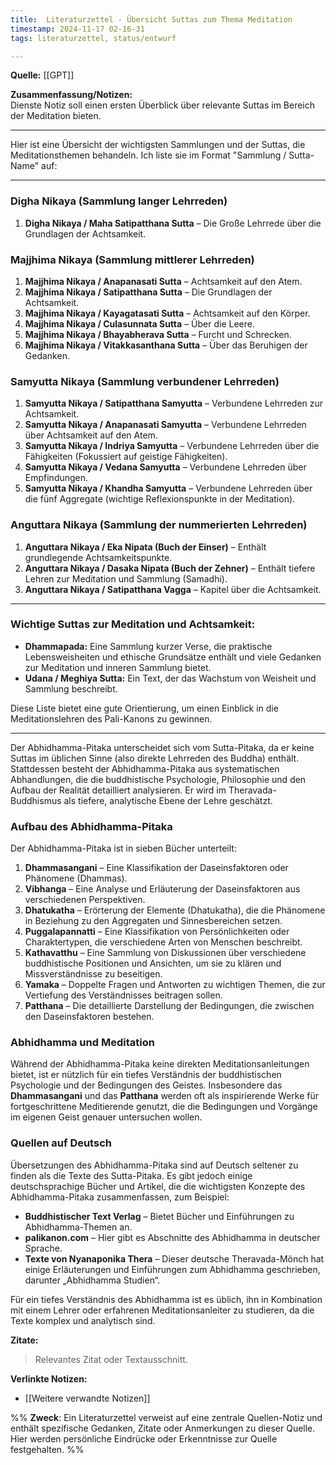 ```yaml
---
title:  Literaturzettel - Übersicht Suttas zum Thema Meditation
timestamp: 2024-11-17 02-16-31
tags: literaturzettel, status/entwurf

---
```


**Quelle:** [[GPT]]  

**Zusammenfassung/Notizen:**  
Dienste Notiz soll einen ersten Überblick über relevante Suttas im Bereich der Meditation bieten.

---
Hier ist eine Übersicht der wichtigsten Sammlungen und der Suttas, die Meditationsthemen behandeln. Ich liste sie im Format "Sammlung / Sutta-Name" auf:

---

### **Digha Nikaya (Sammlung langer Lehrreden)**

1. **Digha Nikaya / Maha Satipatthana Sutta** – Die Große Lehrrede über die Grundlagen der Achtsamkeit.

### **Majjhima Nikaya (Sammlung mittlerer Lehrreden)**

1. **Majjhima Nikaya / Anapanasati Sutta** – Achtsamkeit auf den Atem.
2. **Majjhima Nikaya / Satipatthana Sutta** – Die Grundlagen der Achtsamkeit.
3. **Majjhima Nikaya / Kayagatasati Sutta** – Achtsamkeit auf den Körper.
4. **Majjhima Nikaya / Culasunnata Sutta** – Über die Leere.
5. **Majjhima Nikaya / Bhayabherava Sutta** – Furcht und Schrecken.
6. **Majjhima Nikaya / Vitakkasanthana Sutta** – Über das Beruhigen der Gedanken.

### **Samyutta Nikaya (Sammlung verbundener Lehrreden)**

1. **Samyutta Nikaya / Satipatthana Samyutta** – Verbundene Lehrreden zur Achtsamkeit.
2. **Samyutta Nikaya / Anapanasati Samyutta** – Verbundene Lehrreden über Achtsamkeit auf den Atem.
3. **Samyutta Nikaya / Indriya Samyutta** – Verbundene Lehrreden über die Fähigkeiten (Fokussiert auf geistige Fähigkeiten).
4. **Samyutta Nikaya / Vedana Samyutta** – Verbundene Lehrreden über Empfindungen.
5. **Samyutta Nikaya / Khandha Samyutta** – Verbundene Lehrreden über die fünf Aggregate (wichtige Reflexionspunkte in der Meditation).

### **Anguttara Nikaya (Sammlung der nummerierten Lehrreden)**

1. **Anguttara Nikaya / Eka Nipata (Buch der Einser)** – Enthält grundlegende Achtsamkeitspunkte.
2. **Anguttara Nikaya / Dasaka Nipata (Buch der Zehner)** – Enthält tiefere Lehren zur Meditation und Sammlung (Samadhi).
3. **Anguttara Nikaya / Satipatthana Vagga** – Kapitel über die Achtsamkeit.

---

### **Wichtige Suttas zur Meditation und Achtsamkeit:**

- **Dhammapada:** Eine Sammlung kurzer Verse, die praktische Lebensweisheiten und ethische Grundsätze enthält und viele Gedanken zur Meditation und inneren Sammlung bietet.
- **Udana / Meghiya Sutta:** Ein Text, der das Wachstum von Weisheit und Sammlung beschreibt.

Diese Liste bietet eine gute Orientierung, um einen Einblick in die Meditationslehren des Pali-Kanons zu gewinnen.

---
Der Abhidhamma-Pitaka unterscheidet sich vom Sutta-Pitaka, da er keine Suttas im üblichen Sinne (also direkte Lehrreden des Buddha) enthält. Stattdessen besteht der Abhidhamma-Pitaka aus systematischen Abhandlungen, die die buddhistische Psychologie, Philosophie und den Aufbau der Realität detailliert analysieren. Er wird im Theravada-Buddhismus als tiefere, analytische Ebene der Lehre geschätzt.

### Aufbau des Abhidhamma-Pitaka

Der Abhidhamma-Pitaka ist in sieben Bücher unterteilt:

1. **Dhammasangani** – Eine Klassifikation der Daseinsfaktoren oder Phänomene (Dhammas).
2. **Vibhanga** – Eine Analyse und Erläuterung der Daseinsfaktoren aus verschiedenen Perspektiven.
3. **Dhatukatha** – Erörterung der Elemente (Dhatukatha), die die Phänomene in Beziehung zu den Aggregaten und Sinnesbereichen setzen.
4. **Puggalapannatti** – Eine Klassifikation von Persönlichkeiten oder Charaktertypen, die verschiedene Arten von Menschen beschreibt.
5. **Kathavatthu** – Eine Sammlung von Diskussionen über verschiedene buddhistische Positionen und Ansichten, um sie zu klären und Missverständnisse zu beseitigen.
6. **Yamaka** – Doppelte Fragen und Antworten zu wichtigen Themen, die zur Vertiefung des Verständnisses beitragen sollen.
7. **Patthana** – Die detaillierte Darstellung der Bedingungen, die zwischen den Daseinsfaktoren bestehen.

### Abhidhamma und Meditation

Während der Abhidhamma-Pitaka keine direkten Meditationsanleitungen bietet, ist er nützlich für ein tiefes Verständnis der buddhistischen Psychologie und der Bedingungen des Geistes. Insbesondere das **Dhammasangani** und das **Patthana** werden oft als inspirierende Werke für fortgeschrittene Meditierende genutzt, die die Bedingungen und Vorgänge im eigenen Geist genauer untersuchen wollen.

### Quellen auf Deutsch

Übersetzungen des Abhidhamma-Pitaka sind auf Deutsch seltener zu finden als die Texte des Sutta-Pitaka. Es gibt jedoch einige deutschsprachige Bücher und Artikel, die die wichtigsten Konzepte des Abhidhamma-Pitaka zusammenfassen, zum Beispiel:

- **Buddhistischer Text Verlag** – Bietet Bücher und Einführungen zu Abhidhamma-Themen an.
- **palikanon.com** – Hier gibt es Abschnitte des Abhidhamma in deutscher Sprache.
- **Texte von Nyanaponika Thera** – Dieser deutsche Theravada-Mönch hat einige Erläuterungen und Einführungen zum Abhidhamma geschrieben, darunter „Abhidhamma Studien“.

Für ein tiefes Verständnis des Abhidhamma ist es üblich, ihn in Kombination mit einem Lehrer oder erfahrenen Meditationsanleiter zu studieren, da die Texte komplex und analytisch sind.

**Zitate:**  
> Relevantes Zitat oder Textausschnitt.

**Verlinkte Notizen:**  
- [[Weitere verwandte Notizen]]


%%
**Zweck**: Ein Literaturzettel verweist auf eine zentrale Quellen-Notiz und enthält spezifische Gedanken, Zitate oder Anmerkungen zu dieser Quelle. Hier werden persönliche Eindrücke oder Erkenntnisse zur Quelle festgehalten.
%%
